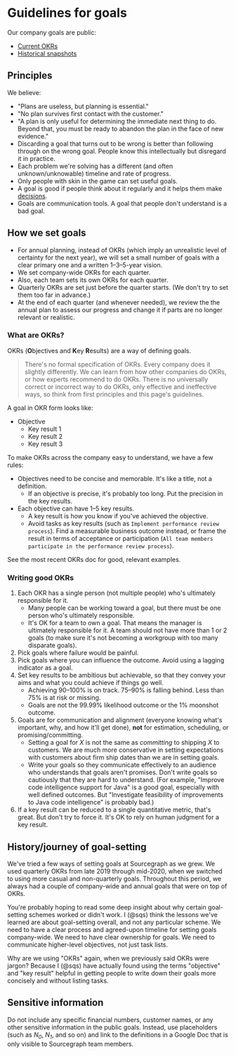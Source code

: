 # Guidelines for goals

Our company goals are public:

- [Current OKRs](index.md)
- [Historical snapshots](archive.md)

## Principles

We believe:

- "Plans are useless, but planning is essential."
- "No plan survives first contact with the customer."
- "A plan is only useful for determining the immediate next thing to do. Beyond that, you must be ready to abandon the plan in the face of new evidence."
- Discarding a goal that turns out to be wrong is better than following through on the wrong goal. People know this intellectually but disregard it in practice.
- Each problem we're solving has a different (and often unknown/unknowable) timeline and rate of progress.
- Only people with skin in the game can set useful goals.
- A goal is good if people think about it regularly and it helps them make [decisions](../../company-info-and-process/communication/decisions.md).
- Goals are communication tools. A goal that people don't understand is a bad goal.

## How we set goals

- For annual planning, instead of OKRs (which imply an unrealistic level of certainty for the next year), we will set a small number of goals with a clear primary one and a written 1–3–5-year vision.
- We set company-wide OKRs for each quarter.
- Also, each team sets its own OKRs for each quarter.
- Quarterly OKRs are set just before the quarter starts. (We don't try to set them too far in advance.)
- At the end of each quarter (and whenever needed), we review the the annual plan to assess our progress and change it if parts are no longer relevant or realistic.

### What are OKRs?

OKRs (**O**bjectives and **K**ey **R**esults) are a way of defining goals.

> There's no formal specification of OKRs. Every company does it slightly differently. We can learn from how other companies do OKRs, or how experts recommend to do OKRs. There is no universally correct or incorrect way to do OKRs, only effective and ineffective ways, so think from first principles and this page's guidelines.

A goal in OKR form looks like:

- Objective
  - Key result 1
  - Key result 2
  - Key result 3

To make OKRs across the company easy to understand, we have a few rules:

- Objectives need to be concise and memorable. It's like a title, not a definition.
  - If an objective is precise, it's probably too long. Put the precision in the key results.
- Each objective can have 1–5 key results.
  - A key result is how you know if you've achieved the objective.
  - Avoid tasks as key results (such as `Implement performance review process`). Find a measurable business outcome instead, or frame the result in terms of acceptance or participation (`All team members participate in the performance review process`).

See the most recent OKRs doc for good, relevant examples.

### Writing good OKRs

1. Each OKR has a single person (not multiple people) who's ultimately responsible for it.
   - Many people can be working toward a goal, but there must be one person who's ultimately responsible.
   - It's OK for a team to own a goal. That means the manager is ultimately responsible for it. A team should not have more than 1 or 2 goals (to make sure it's not becoming a workgroup with too many disparate goals).
1. Pick goals where failure would be painful.
1. Pick goals where you can influence the outcome. Avoid using a lagging indicator as a goal.
1. Set key results to be ambitious but achievable, so that they convey your aims and what you could achieve if things go well.
   - Achieving 90–100% is on track. 75–90% is falling behind. Less than 75% is at risk or missing.
   - Goals are not the 99.99% likelihood outcome or the 1% moonshot outcome.
1. Goals are for communication and alignment (everyone knowing what's important, why, and how it'll get done), **not** for estimation, scheduling, or promising/committing.
   - Setting a goal for _X_ is not the same as _committing_ to shipping _X_ to customers. We are much more conservative in setting expectations with customers about firm ship dates than we are in setting goals.
   - Write your goals so they communicate effectively to an audience who understands that goals aren't promises. Don't write goals so cautiously that they are hard to understand. (For example, "Improve code intelligence support for Java" is a good goal, especially with well defined outcomes. But "Investigate feasibility of improvements to Java code intelligence" is probably bad.)
1. If a key result can be reduced to a single quantitative metric, that's great. But don't try to force it. It's OK to rely on human judgment for a key result.

## History/journey of goal-setting

We've tried a few ways of setting goals at Sourcegraph as we grew. We used quarterly OKRs from late 2019 through mid-2020, when we switched to using more casual and non-quarterly goals. Throughout this period, we always had a couple of company-wide and annual goals that were on top of OKRs.

You're probably hoping to read some deep insight about why certain goal-setting schemes worked or didn't work. I (@sqs) think the lessons we've learned are about goal-setting overall, and not any particular scheme. We need to have a clear process and agreed-upon timeline for setting goals company-wide. We need to have clear ownership for goals. We need to communicate higher-level objectives, not just task lists.

Why are we using "OKRs" again, when we previously said OKRs were jargon? Because I (@sqs) have actually found using the terms "objective" and "key result" helpful in getting people to write down their goals more concisely and without listing tasks.

## Sensitive information

Do not include any specific financial numbers, customer names, or any other sensitive information in the public goals. Instead, use placeholders (such as _N<sub>0</sub>_, _N<sub>1</sub>_, and so on) and link to the definitions in a Google Doc that is only visible to Sourcegraph team members.
